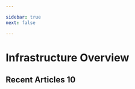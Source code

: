 ```yaml
---

sidebar: true
next: false

---
```


# Infrastructure Overview

## Recent Articles 10

<RecentArticlesContents/>


